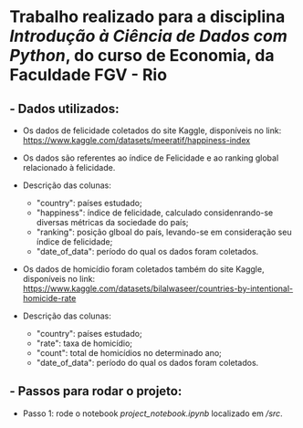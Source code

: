 # Trabalho realizado para a disciplina *Introdução à Ciência de Dados com Python*, do curso de Economia, da Faculdade FGV - Rio

## - Dados utilizados:
- Os dados de felicidade coletados do site Kaggle, disponíveis no link: https://www.kaggle.com/datasets/meeratif/happiness-index
- Os dados são referentes ao índice de Felicidade e ao ranking global relacionado à felicidade.
- Descrição das colunas:
    - "country":  países estudado;
    - "happiness": índice de felicidade, calculado considenrando-se diversas métricas da sociedade do país;
    - "ranking": posição glboal do país, levando-se em consideração seu índice de felicidade;
    - "date_of_data": período do qual os dados foram coletados.

- Os dados de homicídio foram coletados também do site Kaggle, disponíveis no link: https://www.kaggle.com/datasets/bilalwaseer/countries-by-intentional-homicide-rate
- Descrição das colunas:
    - "country":  países estudado;
    - "rate": taxa de homicídio;
    - "count": total de homicídios no determinado ano;
    - "date_of_data": período do qual os dados foram coletados.

## - Passos para rodar o projeto:
- Passo 1: rode o notebook *project_notebook.ipynb* localizado em */src*.